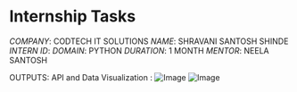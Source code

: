 # Internship Tasks
*COMPANY*: CODTECH IT SOLUTIONS
*NAME*: SHRAVANI SANTOSH SHINDE
*INTERN ID*: 
*DOMAIN*: PYTHON
*DURATION*: 1 MONTH
*MENTOR*: NEELA SANTOSH

OUTPUTS:
API and Data Visualization :
![Image](https://github.com/user-attachments/assets/0879d21b-8b2b-4961-bce5-2e44bb2680e2)
![Image](https://github.com/user-attachments/assets/a11abb16-5044-4dec-acf1-eb40eaf7e13d)
